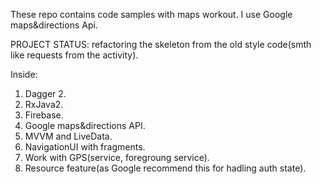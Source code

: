 These repo contains code samples with maps workout. I use Google maps&directions Api.

PROJECT STATUS: refactoring the skeleton from the old style code(smth like requests from the activity).

Inside:
1. Dagger 2.
2. RxJava2.
3. Firebase.
4. Google maps&directions API.
5. MVVM and LiveData.
6. NavigationUI with fragments.
7. Work with GPS(service, foregroung service).
8. Resource feature(as Google recommend this for hadling auth state).
